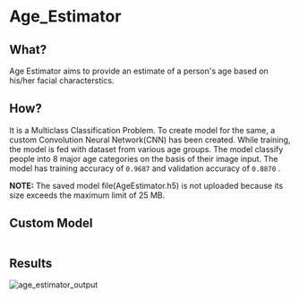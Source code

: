 # Age_Estimator

## What?
Age Estimator aims to provide an estimate of a person's age based on his/her facial characterstics.

## How?
It is a Multiclass Classification Problem. To create model for the same, a custom Convolution Neural Network(CNN) has been created. While training, the model is fed with dataset from various age groups. The model classify people into 8 major age categories on the basis of their image input. The model has training accuracy of ``` 0.9687 ``` and validation accuracy of ``` 0.8870 ``` .

**NOTE:** The saved model file(AgeEstimator.h5) is not uploaded because its size exceeds the maximum limit of 25 MB.

## Custom Model
![]()

## Results

![age_estimator_output](https://user-images.githubusercontent.com/85839299/227793782-3d808bef-b186-4556-add6-f41522053387.JPG)
